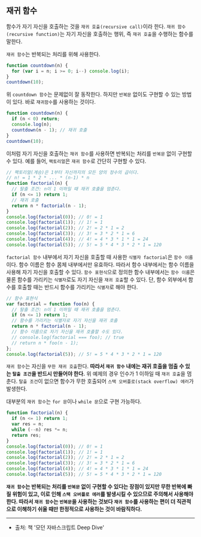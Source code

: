 ## 재귀 함수
함수가 자기 자신을 호출하는 것을 `재귀 호출(recursive call)`이라 한다. `재귀 함수(recursive function)`는 자기 자신을 호출하는 행위, 즉 `재귀 호출`을 수행하는 함수를 말한다.

`재귀 함수`는 반복되는 처리를 위해 사용한다.

```javascript
function countdown(n) {
  for (var i = n; i >= 0; i--) console.log(i);
}
countdown(10);
```

위 `countdown 함수`는 문제없이 잘 동작한다. 하지만 `반복문` 없이도 구현할 수 있는 방법이 있다. 바로 `재귀함수`를 사용하는 것이다.

```javascript
function countdown(n) {
  if (n < 0) return;
  console.log(n);
  countdown(n - 1); // 재귀 호출
}
countdown(10);
```

이처럼 자기 자신을 호출하는 `재귀 함수`를 사용하면 반복되는 처리를 `반복문` 없이 구현할 수 있다. 예를 들어, `팩토리얼`은 `재귀 함수`로 간단히 구현할 수 있다.

```javascript
// 팩토리얼(계승)은 1부터 자신까지의 모든 양의 정수의 곱이다.
// n! = 1 * 2 * ... * (n-1) * n
function factorial(n) {
  // 탈출 조건: n이 1 이하일 때 재귀 호출을 멈춘다.
  if (n <= 1) return 1;
  // 재귀 호출
  return n * factorial(n - 1);
}
console.log(factorial(0)); // 0! = 1
console.log(factorial(1)); // 1! = 1
console.log(factorial(2)); // 2! = 2 * 1 = 2
console.log(factorial(3)); // 3! = 3 * 2 * 1 = 6
console.log(factorial(4)); // 4! = 4 * 3 * 1 * 1 = 24
console.log(factorial(5)); // 5! = 5 * 4 * 3 * 2 * 1 = 120
```

`factorial 함수` 내부에서 자기 자신을 호출할 때 사용한 `식별자 factorial`은 `함수 이름`이다. 함수 이름은 함수 몸체 내부에서만 유효하다. 따라서 함수 내부에서는 함수 이름을 사용해 자기 자신을 호출할 수 있다. `함수 표현식`으로 정의한 함수 내부에서는 `함수 이름`은 물론 함수를 가리키는 `식별자`로도 자기 자신을 `재귀 호출`할 수 있다. 단, 함수 외부에서 함수를 호출할 때는 반드시 함수를 가리키는 `식별자`로 해야 한다.

```javascript
// 함수 표현식
var factorial = function foo(n) {
  // 탈출 조건: n이 1 이하일 때 재귀 호출을 멈춘다.
  if (n <= 1) return 1;
  // 함수를 가리키는 식별자로 자기 자신을 재귀 호출
  return n * factorial(n - 1);
  // 함수 이름으로 자기 자신을 재귀 호출할 수도 있다.
  // console.log(factorial === foo); // true
  // return n * foo(n - 1);
};
console.log(factorial(5)); // 5! = 5 * 4 * 3 * 2 * 1 = 120
```

`재귀 함수`는 자신을 `무한 재귀 호출`한다. **따라서 `재귀 함수` 내에는 재귀 호출을 멈출 수 있는 `탈출 조건`을 반드시 만들어야 한다.** 위 예제의 경우 인수가 1 이하일 때 `재귀 호출`을 멈춘다. `탈출 조건`이 없으면 함수가 무한 호출되어 `스택 오버플로(stack overflow) 에러`가 발생한다.

대부분의 `재귀 함수`는 `for 문`이나 `while 문`으로 구현 가능하다.

```javascript
function factorial(n) {
  if (n <= 1) return 1;
  var res = n;
  while (--n) res *= n;
  return res;
}
console.log(factorial(0)); // 0! = 1
console.log(factorial(1)); // 1! = 1
console.log(factorial(2)); // 2! = 2 * 1 = 2
console.log(factorial(3)); // 3! = 3 * 2 * 1 = 6
console.log(factorial(4)); // 4! = 4 * 3 * 1 * 1 = 24
console.log(factorial(5)); // 5! = 5 * 4 * 3 * 2 * 1 = 120
```

**`재귀 함수`는 반복되는 처리를 `반복문` 없이 구현할 수 있다는 장점이 있지만 무한 반복에 빠질 위험이 있고, 이로 인해 `스택 오버플로 에러`를 발생시킬 수 있으므로 주의해서 사용해야 한다. 따라서 `재귀 함수`는 `반복문`을 사용하는 것보다 `재귀 함수`를 사용하는 편이 더 직관적으로 이해하기 쉬울 때만 한정적으로 사용하는 것이 바람직하다.**

___

- 출처: 책 '모던 자바스크립트 Deep Dive'
